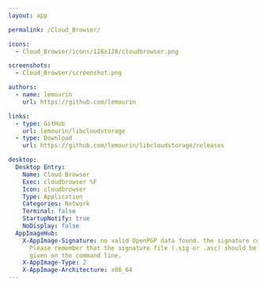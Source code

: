 ```yaml
---
layout: app

permalink: /Cloud_Browser/

icons:
  - Cloud_Browser/icons/128x128/cloudbrowser.png

screenshots:
  - Cloud_Browser/screenshot.png

authors:
  - name: lemourin
    url: https://github.com/lemourin

links:
  - type: GitHub
    url: lemourin/libcloudstorage
  - type: Download
    url: https://github.com/lemourin/libcloudstorage/releases

desktop:
  Desktop Entry:
    Name: Cloud Browser
    Exec: cloudbrowser %F
    Icon: cloudbrowser
    Type: Application
    Categories: Network
    Terminal: false
    StartupNotify: true
    NoDisplay: false
  AppImageHub:
    X-AppImage-Signature: no valid OpenPGP data found. the signature could not be verified.
      Please remember that the signature file (.sig or .asc) should be the first file
      given on the command line.
    X-AppImage-Type: 2
    X-AppImage-Architecture: x86_64
---
```

